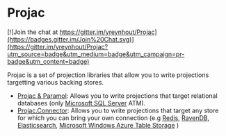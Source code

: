 # Projac

[![Join the chat at https://gitter.im/yreynhout/Projac](https://badges.gitter.im/Join%20Chat.svg)](https://gitter.im/yreynhout/Projac?utm_source=badge&utm_medium=badge&utm_campaign=pr-badge&utm_content=badge)

Projac is a set of projection libraries that allow you to write projections targetting various backing stores.

- [Projac & Paramol](./Sql.md): Allows you to write projections that target relational databases (only [Microsoft SQL Server](http://www.microsoft.com/en-us/server-cloud/products/sql-server-editions/overview.aspx) ATM).
- [Projac.Connector](./Connector.md): Allows you to write projections that target any store for which you can bring your own connection (e.g [Redis](http://redis.io), [RavenDB](http://ravendb.net/), [Elasticsearch](http://http://www.elasticsearch.org/), [Microsoft Windows Azure Table Storage](http://azure.microsoft.com/en-us/documentation/services/storage/) )
